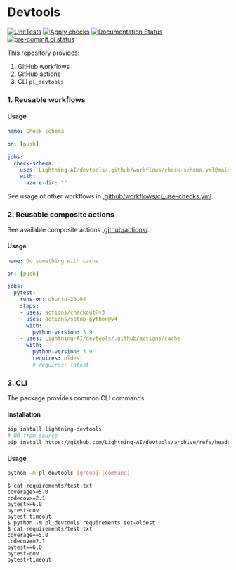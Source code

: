 # Devtools

[![UnitTests](https://github.com/Lightning-AI/devtools/actions/workflows/ci_testing.yml/badge.svg?event=push)](https://github.com/Lightning-AI/devtools/actions/workflows/ci_testing.yml)
[![Apply checks](https://github.com/Lightning-AI/devtools/actions/workflows/ci_use-checks.yml/badge.svg?event=push)](https://github.com/Lightning-AI/devtools/actions/workflows/ci_use-checks.yml)
[![Documentation Status](https://readthedocs.org/projects/pt-dev-toolbox/badge/?version=latest)](https://pt-dev-toolbox.readthedocs.io/en/latest/?badge=latest)
[![pre-commit.ci status](https://results.pre-commit.ci/badge/github/Lightning-AI/devtools/main.svg?badge_token=mqheL1-cTn-280Vx4cJUdg)](https://results.pre-commit.ci/latest/github/Lightning-AI/devtools/main?badge_token=mqheL1-cTn-280Vx4cJUdg)

This repository provides:

1. GitHub workflows
1. GitHub actions
1. CLI `pl_devtools`

### 1. Reusable workflows

#### Usage

```yml
name: Check schema

on: [push]

jobs:
  check-schema:
    uses: Lightning-AI/devtools/.github/workflows/check-schema.yml@main
    with:
      azure-dir: ""
```

See usage of other workflows in [.github/workflows/ci_use-checks.yml](.github/workflows/ci_use-checks.yml).

### 2. Reusable composite actions

See available composite actions [.github/actions/](.github/actions/).

#### Usage

```yml
name: Do something with cache

on: [push]

jobs:
  pytest:
    runs-on: ubuntu-20.04
    steps:
    - uses: actions/checkout@v3
    - uses: actions/setup-python@v4
      with:
        python-version: 3.9
    - uses: Lightning-AI/devtools/.github/actions/cache
      with:
        python-version: 3.9
        requires: oldest
        # requires: latest
```

### 3. CLI

The package provides common CLI commands.

#### Installation

```bash
pip install lightning-devtools
# OR from source
pip install https://github.com/Lightning-AI/devtools/archive/refs/heads/main.zip
```

#### Usage

```bash
python -m pl_devtools [group] [command]
```

```console
$ cat requirements/test.txt
coverage>=5.0
codecov>=2.1
pytest>=6.0
pytest-cov
pytest-timeout
$ python -m pl_devtools requirements set-oldest
$ cat requirements/test.txt
coverage==5.0
codecov==2.1
pytest==6.0
pytest-cov
pytest-timeout
```

